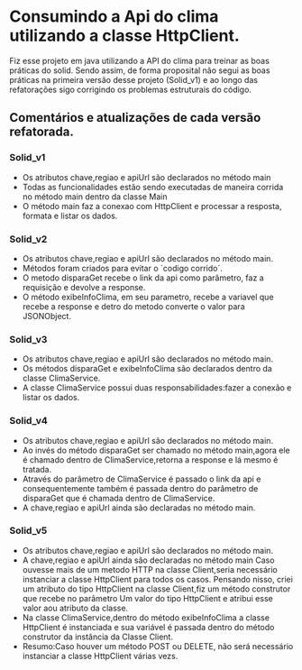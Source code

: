 # Consumindo a Api do clima utilizando a classe HttpClient. 
Fiz esse projeto em java utilizando a API do clima para treinar as boas práticas do solid.
Sendo assim, de forma proposital não segui as boas práticas na primeira versão desse projeto (Solid_v1) e ao longo das refatorações sigo corrigindo os problemas estruturais do código.

## Comentários e atualizações de cada versão refatorada.

### Solid_v1
 - Os atributos chave,regiao e apiUrl são declarados no método main
 - Todas as funcionalidades estão sendo executadas de maneira corrida no método main dentro da classe Main
 - O método main faz a conexao com HttpClient e processar a resposta, formata e listar os dados.

### Solid_v2
 - Os atributos chave,regiao e apiUrl são declarados no método main.
 - Métodos foram criados para evitar o ´codigo corrido´.
 - O metodo disparaGet recebe o link da api como parâmetro, faz a requisição e devolve a response.
 - O método exibeInfoClima, em seu parametro, recebe a variavel que recebe a response e detro do metodo converte o valor para JSONObject.

### Solid_v3
 - Os atributos chave,regiao e apiUrl são declarados no método main.
 - Os métodos disparaGet e exibeInfoClima são declarados dentro da classe ClimaService.
 - A classe ClimaService possui duas responsabilidades:fazer a conexão e listar os dados.

### Solid_v4
 - Os atributos chave,regiao e apiUrl são declarados no método main.
 - Ao invés do método disparaGet ser chamado no método main,agora ele é chamado dentro de ClimaService,retorna a response e lá mesmo é tratada.
 - Através do parâmetro de ClimaService é passado o link da api e consequentemente também é passada dentro do parâmetro de disparaGet que é chamada dentro de ClimaService.
 - A chave,regiao e apiUrl ainda são declaradas no método main.

### Solid_v5
 - Os atributos chave,regiao e apiUrl são declarados no método main.
 - A chave,regiao e apiUrl ainda são declaradas no método main
   Caso ouvesse mais de um metodo HTTP na classe Client,seria necessário instanciar a classe HttpClient para todos os casos.
   Pensando nisso, criei um atributo do tipo HttpClient na classe Client,fiz um método construtor que recebe no parâmetro
   Um valor do tipo HttpClient e atribui esse valor aou atributo da classe.
 - Na classe ClimaService,dentro do método exibeInfoClima a classe HttpClient é instanciada e sua variável é passada dentro
   do método construtor da instância da Classe Client.
 - Resumo:Caso houver um método POST ou DELETE, não será necessário instanciar a classe HttpClient várias vezs.








        
